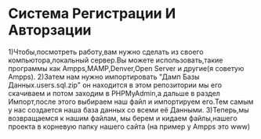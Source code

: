 # Система Регистрации И Авторзации
1)Чтобы,посмотреть работу,вам нужно сделать из своего компьютора,локальный сервер.Вы можете использовать,такие программы как Ampps,MAMP,Denver,Open Server и другие(я советую Ampps).
2)Затем нам нужно импортировать "Дамп Базы Данных.users.sql.zip" он находится в этом репозитории мы его скачиваем и потом заходим в PHPMyAdmin,а дальше в раздел Импорт,после этого выбираем наш файл и импортируем его.Тем самым у нас создается наша база данных со всеми её Данными.
3)Теперь,мы возвращаемся к нашим файлам, мы берем и кидаем файлы,нашего проекта в корневую папку нашего сайта (на пример у Ampps это www)
